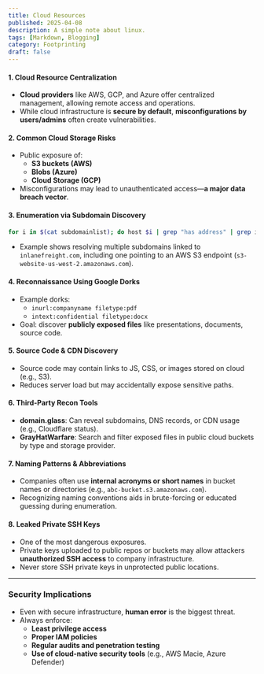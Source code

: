 ```yaml
---
title: Cloud Resources
published: 2025-04-08
description: A simple note about linux.
tags: [Markdown, Blogging]
category: Footprinting
draft: false
---
```


#### 1. **Cloud Resource Centralization**
- **Cloud providers** like AWS, GCP, and Azure offer centralized management, allowing remote access and operations.
- While cloud infrastructure is **secure by default**, **misconfigurations by users/admins** often create vulnerabilities.

#### 2. **Common Cloud Storage Risks**
- Public exposure of:
  - **S3 buckets (AWS)**
  - **Blobs (Azure)**
  - **Cloud Storage (GCP)**
- Misconfigurations may lead to unauthenticated access—**a major data breach vector**.

#### 3. **Enumeration via Subdomain Discovery**
```bash
for i in $(cat subdomainlist); do host $i | grep "has address" | grep inlanefreight; done
```
- Example shows resolving multiple subdomains linked to `inlanefreight.com`, including one pointing to an AWS S3 endpoint (`s3-website-us-west-2.amazonaws.com`).

#### 4. **Reconnaissance Using Google Dorks**
- Example dorks:
  - `inurl:companyname filetype:pdf`
  - `intext:confidential filetype:docx`
- Goal: discover **publicly exposed files** like presentations, documents, source code.

#### 5. **Source Code & CDN Discovery**
- Source code may contain links to JS, CSS, or images stored on cloud (e.g., S3).
- Reduces server load but may accidentally expose sensitive paths.

#### 6. **Third-Party Recon Tools**
- **domain.glass**: Can reveal subdomains, DNS records, or CDN usage (e.g., Cloudflare status).
- **GrayHatWarfare**: Search and filter exposed files in public cloud buckets by type and storage provider.

#### 7. **Naming Patterns & Abbreviations**
- Companies often use **internal acronyms or short names** in bucket names or directories (e.g., `abc-bucket.s3.amazonaws.com`).
- Recognizing naming conventions aids in brute-forcing or educated guessing during enumeration.

#### 8. **Leaked Private SSH Keys**
- One of the most dangerous exposures.
- Private keys uploaded to public repos or buckets may allow attackers **unauthorized SSH access** to company infrastructure.
- Never store SSH private keys in unprotected public locations.

---

### **Security Implications**
- Even with secure infrastructure, **human error** is the biggest threat.
- Always enforce:
  - **Least privilege access**
  - **Proper IAM policies**
  - **Regular audits and penetration testing**
  - **Use of cloud-native security tools** (e.g., AWS Macie, Azure Defender)



